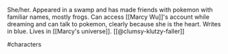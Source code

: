 She/her. Appeared in a swamp and has made friends with pokemon with familiar names, mostly frogs. Can access [[Marcy Wu]]'s account while dreaming and can talk to pokemon, clearly because she is the heart. Writes in blue. Lives in [[Marcy's universe]]. [[@clumsy-klutzy-faller]]

#characters 